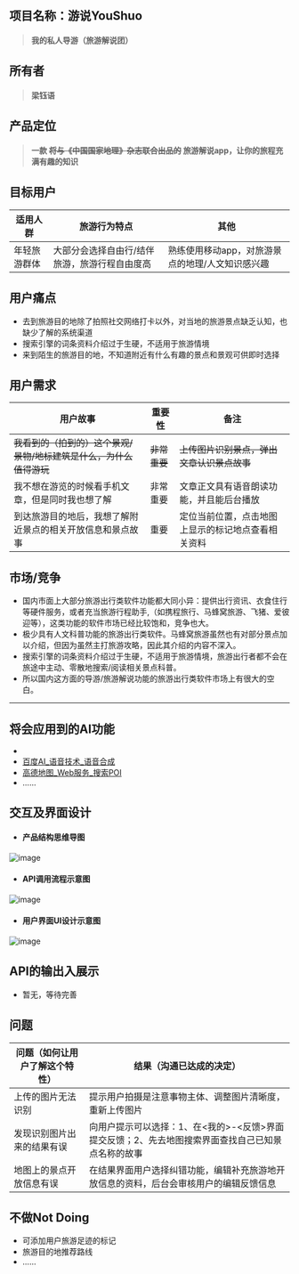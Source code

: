 ## 项目名称：游说YouShuo
> #### 我的私人导游（旅游解说团）

## 所有者
> #### **梁钰语**

## 产品定位
>  #### 一款 ~~将与《中国国家地理》杂志联合出品的~~ 旅游解说app，让你的旅程充满有趣的知识

## 目标用户

适用人群 | 旅游行为特点 | 其他
----|----|----
年轻旅游群体 | 大部分会选择自由行/结伴旅游，旅游行程自由度高 | 熟练使用移动app，对旅游景点的地理/人文知识感兴趣

## 用户痛点
- 去到旅游目的地除了拍照社交网络打卡以外，对当地的旅游景点缺乏认知，也缺少了解的系统渠道
- 搜索引擎的词条资料介绍过于生硬，不适用于旅游情境
- 来到陌生的旅游目的地，不知道附近有什么有趣的景点和景观可供即时选择

## 用户需求
用户故事 | 重要性 | 备注
----|----|----
 ~~我看到的（拍到的）这个景观/景物/地标建筑是什么，为什么值得游玩~~ | ~~非常重要~~ | ~~上传图片识别景点，弹出文章认识景点故事~~
 我不想在游览的时候看手机文章，但是同时我也想了解 | 非常重要 | 文章正文具有语音朗读功能，并且能后台播放
 到达旅游目的地后，我想了解附近景点的相关开放信息和景点故事| 重要 |定位当前位置，点击地图上显示的标记地点查看相关资料
 
 ## 市场/竞争
 - 国内市面上大部分旅游出行类软件功能都大同小异：提供出行资讯、衣食住行等硬件服务，或者充当旅游行程助手,（如携程旅行、马蜂窝旅游、飞猪、爱彼迎等），这类功能的软件市场已经比较饱和，竞争也大。
 - 极少具有人文科普功能的旅游出行类软件。马蜂窝旅游虽然也有对部分景点加以介绍，但因为虽然主打旅游攻略，因此其介绍的内容不深入。
 - 搜索引擎的词条资料介绍过于生硬，不适用于旅游情境，旅游出行者都不会在旅途中主动、零散地搜索/阅读相关景点科普。
 - 所以国内这方面的导游/旅游解说功能的旅游出行类软件市场上有很大的空白。
 
----- 
 ## 将会应用到的AI功能 
- 
- [百度AI_语音技术_语音合成](http://ai.baidu.com/tech/speech/tts)
- [高德地图_Web服务_搜索POI](https://lbs.amap.com/api/webservice/guide/api/search/#scene)
- ......

## 交互及界面设计
- #### 产品结构思维导图
![image](https://github.com/yuyu12138/API_ML_AI/blob/master/image/youshuo_lct.pn)
- #### API调用流程示意图
![image]()
- #### 用户界面UI设计示意图
![image]()

## API的输出入展示
- 暂无，等待完善

## 问题
问题（如何让用户了解这个特性） |  结果（沟通已达成的决定）
---|---
上传的图片无法识别 | 提示用户拍摄是注意事物主体、调整图片清晰度，重新上传图片
发现识别图片出来的结果有误 | 向用户提示可以选择：1、在<我的>-<反馈>界面提交反馈；2、先去地图搜索界面查找自己已知景点名称的故事
地图上的景点开放信息有误 | 在结果界面用户选择纠错功能，编辑补充旅游地开放信息的资料，后台会审核用户的编辑反馈信息

## 不做Not Doing
- 可添加用户旅游足迹的标记
- 旅游目的地推荐路线
- ......
